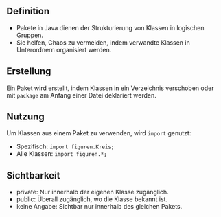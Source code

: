 
## Definition

- Pakete in Java dienen der Strukturierung von Klassen in logischen Gruppen.
- Sie helfen, Chaos zu vermeiden, indem verwandte Klassen in Unterordnern organisiert werden.

## Erstellung
Ein Paket wird erstellt, indem Klassen in ein Verzeichnis verschoben oder mit `package` am Anfang einer Datei deklariert werden.
## Nutzung
Um Klassen aus einem Paket zu verwenden, wird `import` genutzt:
- Spezifisch: `import figuren.Kreis;`
- Alle Klassen: `import figuren.*;`

## Sichtbarkeit

- private: Nur innerhalb der eigenen Klasse zugänglich.
- public: Überall zugänglich, wo die Klasse bekannt ist.
- keine Angabe: Sichtbar nur innerhalb des gleichen Pakets.